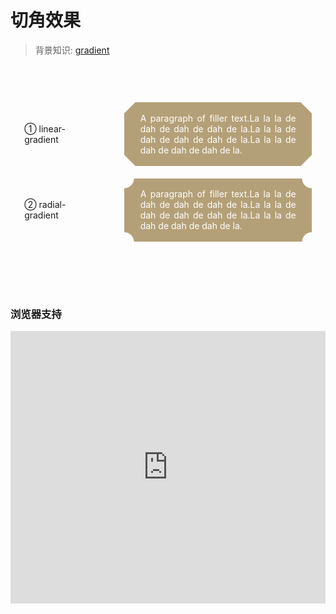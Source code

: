 # 切角效果

> 背景知识: [gradient](https://developer.mozilla.org/zh-CN/docs/Web/CSS/gradient)

<style>
  #demo{
    width: 100%;
    padding: 60px 0;
  }
  .bevel-corners{
    display: flex;
    flex-wrap: wrap;
    justify-content: space-around;
    align-items: center;
    flex-wrap: wrap;
    margin-bottom: 20px;
  }
  .bevel-corners > div{
    width: 249px;
    color: #FFF;
    padding: 1.2em 1.8em;
    hyphens: auto;
    text-align: justify;
    background: #b4a078;
  }
  .bevel-corners > p{
    width: 116px;;
  }
  .bevel-corners:nth-of-type(1) > div{
    background: linear-gradient(45deg, transparent 12px, #b4a078 13px) bottom left, 
                linear-gradient(135deg, transparent 12px, #b4a078 13px) top left, 
                linear-gradient(-135deg, transparent 12px, #b4a078 13px) top right, 
                linear-gradient(-45deg, transparent 12px, #b4a078 13px) bottom right;
    background-size: 51% 51%;
    background-repeat: no-repeat;
  }
  .bevel-corners:nth-of-type(2) > div{
    background: radial-gradient(circle at bottom left, transparent 15px, #b4a078 16px) bottom left, 
                radial-gradient(circle at top left, transparent 15px, #b4a078 16px) top left, 
                radial-gradient(circle at top right, transparent 15px, #b4a078 16px) top right, 
                radial-gradient(circle at bottom right, transparent 15px, #b4a078 16px) bottom right;
    background-size: 51% 51%;
    background-repeat: no-repeat;
  }
</style>

<div id="demo">
  <div class="bevel-corners">
    <p>① linear-gradient</p>
    <div>A paragraph of filler text.La la la de dah de dah de dah de la.La la la de dah de dah de dah de la.La la la de dah de dah de dah de la.</div>
  </div>
  <div class="bevel-corners">
    <p>② radial-gradient</p>
    <div>A paragraph of filler text.La la la de dah de dah de dah de la.La la la de dah de dah de dah de la.La la la de dah de dah de dah de la.</div>
  </div>
</div>


### 浏览器支持

<iframe src="https://caniuse.bitsofco.de/embed/index.html?feat=css-gradients&amp;periods=future_1,current,past_1,past_2,past_3&amp;accessible-colours=false" frameborder="0" width="100%" height="436px"></iframe>
